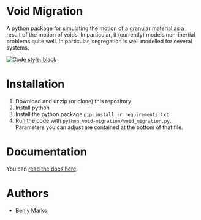 # Void Migration

A python package for simulating the motion of a granular material as a result of the motion of voids. In particular, it (currently) models non-inertial problems quite well. In particular, segregation is well modelled for several systems.

[![Code style: black](https://img.shields.io/badge/code%20style-black-000000.svg)](https://github.com/psf/black)

# Installation

1.  Download and unzip (or clone) this repository
2.  Install python
3.  Install the python package `pip install -r requirements.txt`
4.  Run the code with `python void-migration/void_migration.py`. Parameters you can adjust are contained at the bottom of that file.

# Documentation
You can [read the docs here](https://benjym.github.io/void-migration/void_migration.html).

# Authors
- [Benjy Marks](mailto:benjy.marks@sydney.edu.au)
